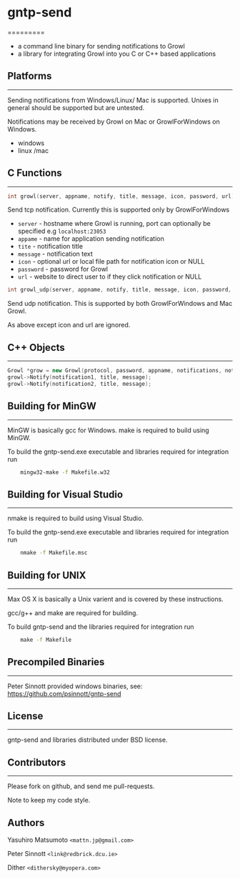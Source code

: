 # gntp-send
=========

* a command line binary for sending notifications to Growl
* a library for integrating Growl into you C or C++ based applications

## Platforms
---------

Sending notifications from Windows/Linux/ Mac is supported. Unixes in general should be supported but are untested.

Notifications may be received by Growl on Mac or GrowlForWindows on Windows.

* windows
* linux /mac


## C Functions
-----------

```c
int growl(server, appname, notify, title, message, icon, password, url)
```

Send tcp notification. Currently this is supported only by GrowlForWindows

* `server` - hostname where Growl is running, port can optionally be specified e.g `localhost:23053`
* `appame` - name for application sending notification 
* `tite` - notification title
* `message` -  notification text
* `icon` - optional url or local file path for notification icon or NULL
* `password` - password for Growl
* `url` - website to direct user to if they click notification or NULL

```c
int growl_udp(server, appname, notify, title, message, icon, password, url)
```

Send udp notification. This is supported by both GrowlForWindows and Mac Growl.

As above except icon and url are ignored.

## C++ Objects
-----------

```cpp
Growl *grow = new Growl(protocol, password, appname, notifications, notifications_count);
growl->Notify(notification1, title, message);
growl->Notify(notification2, title, message);
```

## Building for MinGW
------------------

MinGW is basically gcc for Windows. make is required to build using MinGW.

To build the gntp-send.exe executable and libraries required for integration run

```cmd
    mingw32-make -f Makefile.w32
```

## Building for Visual Studio
--------------------------

nmake is required to build using Visual Studio.

To build the gntp-send.exe executable and libraries required for integration run

```cmd
    nmake -f Makefile.msc
```

## Building for UNIX
-----------------

Max OS X is basically a Unix varient and is covered by these instructions.

gcc/g++ and make are required for building.

To build gntp-send and the libraries required for integration run

```cmd
    make -f Makefile
```

## Precompiled Binaries
--------------------

Peter Sinnott provided windows binaries, see:  
https://github.com/psinnott/gntp-send

## License
-------

gntp-send and libraries distributed under BSD license.

## Contributors
----------

Please fork on github, and send me pull-requests.

Note to keep my code style.

Authors
-------

Yasuhiro Matsumoto `<mattn.jp@gmail.com>`

Peter Sinnott `<link@redbrick.dcu.ie>`

Dither `<dithersky@myopera.com>`
